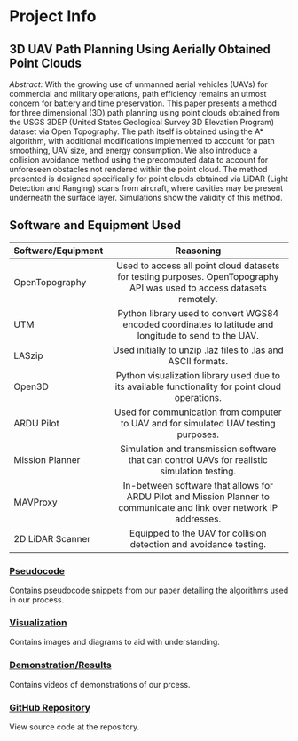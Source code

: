 # Project Info

## 3D UAV Path Planning Using Aerially Obtained Point Clouds
_Abstract:_ With the growing use of unmanned aerial vehicles (UAVs) for commercial and military operations,
path efficiency remains an utmost concern for battery and time preservation. This paper presents a
method for three dimensional (3D) path planning using point clouds obtained from the USGS 3DEP
(United States Geological Survey 3D Elevation Program) dataset via Open Topography. The
path itself is obtained using the A* algorithm, with additional modifications implemented to account for
path smoothing, UAV size, and energy consumption. We also introduce a collision avoidance method
using the precomputed data to account for unforeseen obstacles not rendered within the point cloud. The
method presented is designed specifically for point clouds obtained via LiDAR (Light Detection and
Ranging) scans from aircraft, where cavities may be present underneath the surface layer. Simulations
show the validity of this method.

## Software and Equipment Used

| Software/Equipment  | Reasoning |
| ------------- |:-------------:|
| OpenTopography      | Used to access all point cloud datasets for testing purposes. OpenTopography API was used to access datasets remotely.     |
| UTM      | Python library used to convert WGS84 encoded coordinates to latitude and longitude to send to the UAV.     |
| LASzip      | Used initially to unzip .laz files to .las and ASCII formats.      |
| Open3D | Python visualization library used due to its available functionality for point cloud operations. |
| ARDU Pilot | Used for communication from computer to UAV and for simulated UAV testing purposes. |
| Mission Planner | Simulation and transmission software that can control UAVs for realistic simulation testing. |
| MAVProxy | In-between software that allows for ARDU Pilot and Mission Planner to communicate and link over network IP addresses. |
| 2D LiDAR Scanner | Equipped to the UAV for collision detection and avoidance testing. |

### [Pseudocode](/pseudocode.md)
Contains pseudocode snippets from our paper detailing the algorithms used in our process.

### [Visualization](/visualization.md)
Contains images and diagrams to aid with understanding.

### [Demonstration/Results](/demonstration.md)
Contains videos of demonstrations of our prcess.

### [GitHub Repository](https://github.com/alecstem/2022-REU-on-Smart-UAVs)
View source code at the repository.

